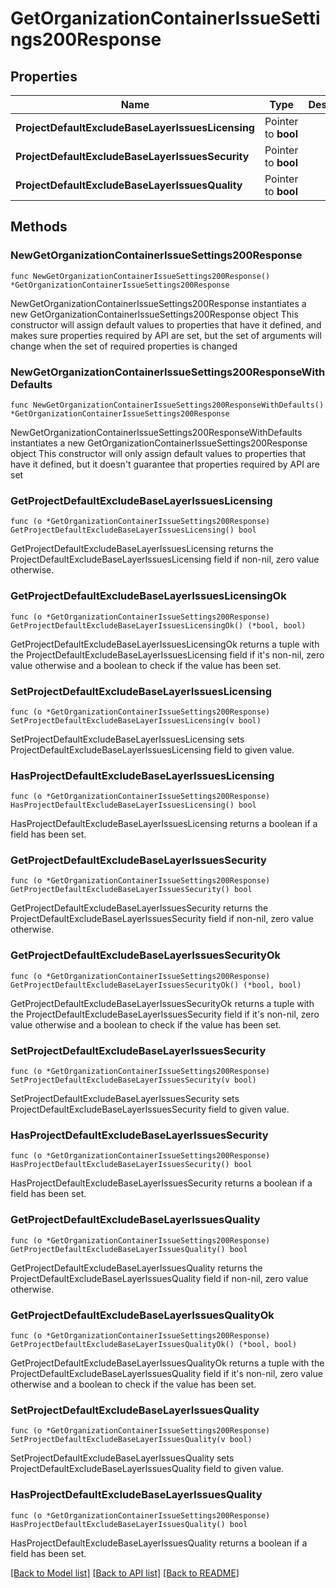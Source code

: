 # GetOrganizationContainerIssueSettings200Response

## Properties

Name | Type | Description | Notes
------------ | ------------- | ------------- | -------------
**ProjectDefaultExcludeBaseLayerIssuesLicensing** | Pointer to **bool** |  | [optional] 
**ProjectDefaultExcludeBaseLayerIssuesSecurity** | Pointer to **bool** |  | [optional] 
**ProjectDefaultExcludeBaseLayerIssuesQuality** | Pointer to **bool** |  | [optional] 

## Methods

### NewGetOrganizationContainerIssueSettings200Response

`func NewGetOrganizationContainerIssueSettings200Response() *GetOrganizationContainerIssueSettings200Response`

NewGetOrganizationContainerIssueSettings200Response instantiates a new GetOrganizationContainerIssueSettings200Response object
This constructor will assign default values to properties that have it defined,
and makes sure properties required by API are set, but the set of arguments
will change when the set of required properties is changed

### NewGetOrganizationContainerIssueSettings200ResponseWithDefaults

`func NewGetOrganizationContainerIssueSettings200ResponseWithDefaults() *GetOrganizationContainerIssueSettings200Response`

NewGetOrganizationContainerIssueSettings200ResponseWithDefaults instantiates a new GetOrganizationContainerIssueSettings200Response object
This constructor will only assign default values to properties that have it defined,
but it doesn't guarantee that properties required by API are set

### GetProjectDefaultExcludeBaseLayerIssuesLicensing

`func (o *GetOrganizationContainerIssueSettings200Response) GetProjectDefaultExcludeBaseLayerIssuesLicensing() bool`

GetProjectDefaultExcludeBaseLayerIssuesLicensing returns the ProjectDefaultExcludeBaseLayerIssuesLicensing field if non-nil, zero value otherwise.

### GetProjectDefaultExcludeBaseLayerIssuesLicensingOk

`func (o *GetOrganizationContainerIssueSettings200Response) GetProjectDefaultExcludeBaseLayerIssuesLicensingOk() (*bool, bool)`

GetProjectDefaultExcludeBaseLayerIssuesLicensingOk returns a tuple with the ProjectDefaultExcludeBaseLayerIssuesLicensing field if it's non-nil, zero value otherwise
and a boolean to check if the value has been set.

### SetProjectDefaultExcludeBaseLayerIssuesLicensing

`func (o *GetOrganizationContainerIssueSettings200Response) SetProjectDefaultExcludeBaseLayerIssuesLicensing(v bool)`

SetProjectDefaultExcludeBaseLayerIssuesLicensing sets ProjectDefaultExcludeBaseLayerIssuesLicensing field to given value.

### HasProjectDefaultExcludeBaseLayerIssuesLicensing

`func (o *GetOrganizationContainerIssueSettings200Response) HasProjectDefaultExcludeBaseLayerIssuesLicensing() bool`

HasProjectDefaultExcludeBaseLayerIssuesLicensing returns a boolean if a field has been set.

### GetProjectDefaultExcludeBaseLayerIssuesSecurity

`func (o *GetOrganizationContainerIssueSettings200Response) GetProjectDefaultExcludeBaseLayerIssuesSecurity() bool`

GetProjectDefaultExcludeBaseLayerIssuesSecurity returns the ProjectDefaultExcludeBaseLayerIssuesSecurity field if non-nil, zero value otherwise.

### GetProjectDefaultExcludeBaseLayerIssuesSecurityOk

`func (o *GetOrganizationContainerIssueSettings200Response) GetProjectDefaultExcludeBaseLayerIssuesSecurityOk() (*bool, bool)`

GetProjectDefaultExcludeBaseLayerIssuesSecurityOk returns a tuple with the ProjectDefaultExcludeBaseLayerIssuesSecurity field if it's non-nil, zero value otherwise
and a boolean to check if the value has been set.

### SetProjectDefaultExcludeBaseLayerIssuesSecurity

`func (o *GetOrganizationContainerIssueSettings200Response) SetProjectDefaultExcludeBaseLayerIssuesSecurity(v bool)`

SetProjectDefaultExcludeBaseLayerIssuesSecurity sets ProjectDefaultExcludeBaseLayerIssuesSecurity field to given value.

### HasProjectDefaultExcludeBaseLayerIssuesSecurity

`func (o *GetOrganizationContainerIssueSettings200Response) HasProjectDefaultExcludeBaseLayerIssuesSecurity() bool`

HasProjectDefaultExcludeBaseLayerIssuesSecurity returns a boolean if a field has been set.

### GetProjectDefaultExcludeBaseLayerIssuesQuality

`func (o *GetOrganizationContainerIssueSettings200Response) GetProjectDefaultExcludeBaseLayerIssuesQuality() bool`

GetProjectDefaultExcludeBaseLayerIssuesQuality returns the ProjectDefaultExcludeBaseLayerIssuesQuality field if non-nil, zero value otherwise.

### GetProjectDefaultExcludeBaseLayerIssuesQualityOk

`func (o *GetOrganizationContainerIssueSettings200Response) GetProjectDefaultExcludeBaseLayerIssuesQualityOk() (*bool, bool)`

GetProjectDefaultExcludeBaseLayerIssuesQualityOk returns a tuple with the ProjectDefaultExcludeBaseLayerIssuesQuality field if it's non-nil, zero value otherwise
and a boolean to check if the value has been set.

### SetProjectDefaultExcludeBaseLayerIssuesQuality

`func (o *GetOrganizationContainerIssueSettings200Response) SetProjectDefaultExcludeBaseLayerIssuesQuality(v bool)`

SetProjectDefaultExcludeBaseLayerIssuesQuality sets ProjectDefaultExcludeBaseLayerIssuesQuality field to given value.

### HasProjectDefaultExcludeBaseLayerIssuesQuality

`func (o *GetOrganizationContainerIssueSettings200Response) HasProjectDefaultExcludeBaseLayerIssuesQuality() bool`

HasProjectDefaultExcludeBaseLayerIssuesQuality returns a boolean if a field has been set.


[[Back to Model list]](../README.md#documentation-for-models) [[Back to API list]](../README.md#documentation-for-api-endpoints) [[Back to README]](../README.md)


